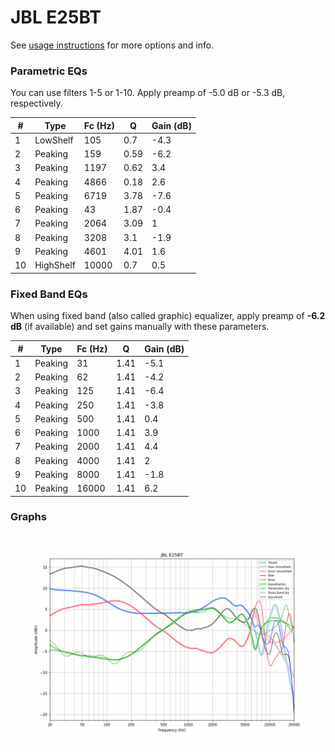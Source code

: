 # JBL E25BT
See [usage instructions](https://github.com/jaakkopasanen/AutoEq#usage) for more options and info.

### Parametric EQs
You can use filters 1-5 or 1-10. Apply preamp of -5.0 dB or -5.3 dB, respectively.

|   # | Type      |   Fc (Hz) |    Q |   Gain (dB) |
|-----|-----------|-----------|------|-------------|
|   1 | LowShelf  |       105 | 0.7  |        -4.3 |
|   2 | Peaking   |       159 | 0.59 |        -6.2 |
|   3 | Peaking   |      1197 | 0.62 |         3.4 |
|   4 | Peaking   |      4866 | 0.18 |         2.6 |
|   5 | Peaking   |      6719 | 3.78 |        -7.6 |
|   6 | Peaking   |        43 | 1.87 |        -0.4 |
|   7 | Peaking   |      2064 | 3.09 |         1   |
|   8 | Peaking   |      3208 | 3.1  |        -1.9 |
|   9 | Peaking   |      4601 | 4.01 |         1.6 |
|  10 | HighShelf |     10000 | 0.7  |         0.5 |

### Fixed Band EQs
When using fixed band (also called graphic) equalizer, apply preamp of **-6.2 dB** (if available) and set gains manually with these parameters.

|   # | Type    |   Fc (Hz) |    Q |   Gain (dB) |
|-----|---------|-----------|------|-------------|
|   1 | Peaking |        31 | 1.41 |        -5.1 |
|   2 | Peaking |        62 | 1.41 |        -4.2 |
|   3 | Peaking |       125 | 1.41 |        -6.4 |
|   4 | Peaking |       250 | 1.41 |        -3.8 |
|   5 | Peaking |       500 | 1.41 |         0.4 |
|   6 | Peaking |      1000 | 1.41 |         3.9 |
|   7 | Peaking |      2000 | 1.41 |         4.4 |
|   8 | Peaking |      4000 | 1.41 |         2   |
|   9 | Peaking |      8000 | 1.41 |        -1.8 |
|  10 | Peaking |     16000 | 1.41 |         6.2 |

### Graphs
![](./JBL%20E25BT.png)
